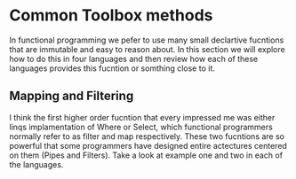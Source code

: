 # Common Toolbox methods

In functional programming we pefer to use many small declartive fucntions that are immutable and easy to reason about. In this section we will explore how to do this in four languages and then review how each of these languages provides this fucntion or somthing close to it.

## Mapping and Filtering
I think the first higher order fucntion that every impressed me was either linqs implamentation of Where or Select, which functional programmers normally refer to as filter and map respectively. These two fucntions are so powerful that some programmers have designed entire actectures centered on them (Pipes and Filters). Take a look at example one and two in each of the languages.